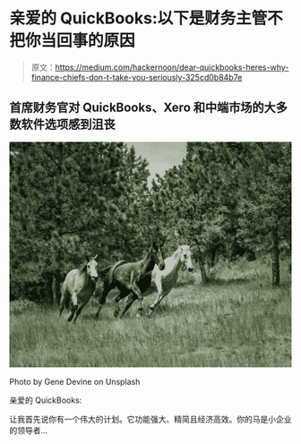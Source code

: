 # 亲爱的 QuickBooks:以下是财务主管不把你当回事的原因

> 原文：<https://medium.com/hackernoon/dear-quickbooks-heres-why-finance-chiefs-don-t-take-you-seriously-325cd0b84b7e>

## 首席财务官对 QuickBooks、Xero 和中端市场的大多数软件选项感到沮丧

![](img/0000e62258b36e137d51fb20a3544aa2.png)

Photo by Gene Devine on Unsplash

亲爱的 QuickBooks:

让我首先说你有一个伟大的计划。它功能强大、精简且经济高效。你的马是小企业的领导者…